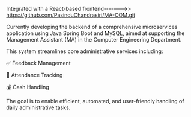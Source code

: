 Integrated with a React-based frontend------->>   https://github.com/PasinduChandrasiri/MA-COM.git


Currently developing the backend of a comprehensive microservices application using Java Spring Boot and MySQL, aimed at supporting the Management Assistant (MA) in the Computer Engineering Department.

This system streamlines core administrative services including:

✅ Feedback Management

📅 Attendance Tracking

💰 Cash Handling

The goal is to enable efficient, automated, and user-friendly handling of daily administrative tasks.
